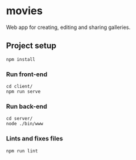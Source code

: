 # movies

Web app for creating, editing and sharing galleries.

## Project setup
```
npm install
```

### Run front-end
```
cd client/
npm run serve
```

### Run back-end
```
cd server/
node ./bin/www
```

### Lints and fixes files
```
npm run lint
```
